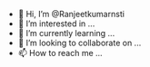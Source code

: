 - 👋 Hi, I’m @Ranjeetkumarnsti
- 👀 I’m interested in ...
- 🌱 I’m currently learning ...
- 💞️ I’m looking to collaborate on ...
- 📫 How to reach me ...

<!---
Ranjeetkumarnsti/Ranjeetkumarnsti is a ✨ special ✨ repository because its `README.md` (this file) appears on your GitHub profile.
You can click the Preview link to take a look at your changes.
--->
